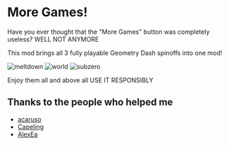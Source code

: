 # More Games!

Have you ever thought that the "More Games" button was completely useless? WELL NOT ANYMORE

This mod brings all 3 fully playable Geometry Dash spinoffs into one mod!

![meltdown](frame:GJ_md_001.png&scale:0.5)
![world](frame:gj_worldLogo_001.png&scale:0.5)
![subzero](frame:gj_subzeroLogo_001.png&scale:0.5)

Enjoy them all and above all <cr>USE IT RESPONSIBLY</c>

## **Thanks to the people who helped me**

- [acaruso](https://github.com/acaruso-xx)
- [Capeling](https://github.com/Capeling)
- [AlexEa](https://twitter.com/AlexEaSoy)
